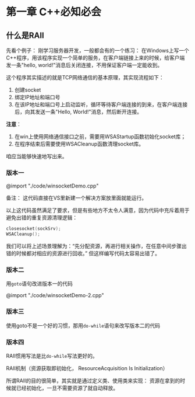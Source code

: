 # 第一章 C++必知必会

## 什么是RAII

先看个例子：
刚学习服务器开发，一般都会有的一个练习：
在Windows上写一个C++程序，用该程序实现一个简单的服务，在客户端链接上来的时候，给客户端发一条"hello, world!"消息后关闭连接，不用保证客户端一定能收到。

这个程序其实描述的就是TCP网络通信的基本原理，其实现流程如下：

1. 创建socket
2. 绑定IP地址和端口号
3. 在该IP地址和端口号上启动监听，循环等待客户端连接的到来，在客户端连接后，向其发送一条"Hello, World!"消息，然后断开连接。

**注意**：
1. 在win上使用网络通信接口之前，需要用WSAStartup函数初始化socket库；
2. 在程序结束后需要使用WSACleanup函数清理socket库。

咱应当能够快速地写出来。

### 版本一
@import "./code/winsocketDemo.cpp"

备注：
这代码直接在VS里新建一个解决方案放里面就能运行。

以上这代码虽然满足了要求，但是有些地方不太令人满意，因为代码中充斥着用于避免出错的重复资源清理逻辑：

```cpp
closesocket(sockSrv);
WSACleanup();
```

我们可以将上述场景理解为：“先分配资源，再进行相关操作，在任意中间步骤出错的时候都对相应的资源进行回收。”
但这样编写代码太容易出错了。

### 版本二

用`goto`语句改进版本一的代码

@import "./code/winsocketDemo-2.cpp"

### 版本三

使用goto不是一个好的习惯，那用`do-while`语句来改写版本二的代码

### 版本四

RAII惯用写法是比`do-while`写法更好的。

RAII机制（资源获取即初始化， ResourceAcquisition Is Initialization）

所谓RAII的目的很简单，其实就是通过定义类、使用类来实现：
资源在拿到的时候就已经初始化，一旦不需要资源了就自动释放。


